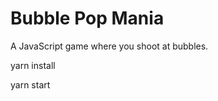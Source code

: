 Bubble Pop Mania
===============

A JavaScript game where you shoot at bubbles.

yarn install

yarn start
